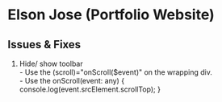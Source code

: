 # Elson Jose (Portfolio Website)

## Issues & Fixes

1. Hide/ show toolbar
<br>- Use the (scroll)="onScroll($event)" on the wrapping div.
<br>- Use the onScroll(event: any) {
    console.log(event.srcElement.scrollTop);
  }

         
         